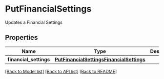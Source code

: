 # PutFinancialSettings

Updates a Financial Settings
## Properties
Name | Type | Description | Notes
------------ | ------------- | ------------- | -------------
**financial_settings** | [**PutFinancialSettingsFinancialSettings**](PutFinancialSettingsFinancialSettings.md) |  | 

[[Back to Model list]](../README.md#documentation-for-models) [[Back to API list]](../README.md#documentation-for-api-endpoints) [[Back to README]](../README.md)


